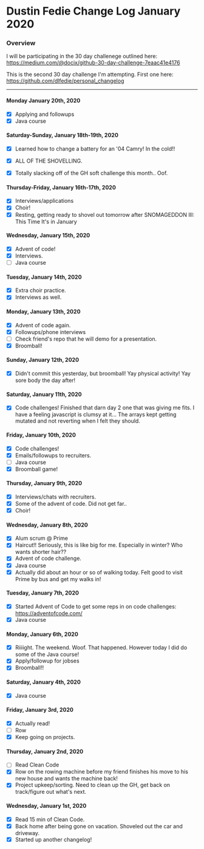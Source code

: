 # Dustin Fedie Change Log January 2020
### Overview
I will be participating in the 30 day challenege outlined here: https://medium.com/@docix/github-30-day-challenge-7eaac41e4176

This is the second 30 day challenge I'm attempting. First one here: https://github.com/dlfedie/personal_changelog

---
#### Monday January 20th, 2020
- [x] Applying and followups
- [x] Java course

#### Saturday-Sunday, January 18th-19th, 2020
- [x] Learned how to change a battery for an '04 Camry! In the cold!!
- [x] ALL OF THE SHOVELLING.
- [x] Totally slacking off of the GH soft challenge this month.. Oof. 


#### Thursday-Friday, January 16th-17th, 2020
- [x] Interviews/applications
- [x] Choir!
- [x] Resting, getting ready to shovel out tomorrow after SNOMAGEDDON III: This Time It's in January

#### Wednesday, January 15th, 2020
- [x] Advent of code!
- [x] Interviews.
- [ ] Java course

#### Tuesday, January 14th, 2020
- [x] Extra choir practice. 
- [x] Interviews as well.

#### Monday, January 13th, 2020
- [x] Advent of code again.
- [x] Followups/phone interviews
- [ ] Check friend's repo that he will demo for a presentation.
- [x] Broomball!

#### Sunday, January 12th, 2020
- [x] Didn't commit this yesterday, but broomball! Yay physical activity! Yay sore body the day after!

#### Saturday, January 11th, 2020
- [x] Code challenges! Finished that darn day 2 one that was giving me fits. I have a feeling javascript is clumsy at it... The arrays kept getting mutated and not reverting when I felt they should.

#### Friday, January 10th, 2020
- [x] Code challenges!
- [x] Emails/followups to recruiters.
- [ ] Java course
- [x] Broomball game!

#### Thursday, January 9th, 2020
- [x] Interviews/chats with recruiters.
- [x] Some of the advent of code. Did not get far..
- [x] Choir!

#### Wednesday, January 8th, 2020
- [x] Alum scrum @ Prime
- [x] Haircut!! Seriously, this is like big for me. Especially in winter? Who wants shorter hair??
- [x] Advent of code challenge.
- [x] Java course
- [x] Actually did about an hour or so of walking today. Felt good to visit Prime by bus and get my walks in!

#### Tuesday, January 7th, 2020
- [x] Started Advent of Code to get some reps in on code challenges: https://adventofcode.com/
- [x] Java course

#### Monday, January 6th, 2020
- [x] Riiiight. The weekend. Woof. That happened. However today I did do some of the Java course!
- [x] Apply/followup for jobses
- [x] Broomball!!

#### Saturday, January 4th, 2020
- [x] Java course

#### Friday, January 3rd, 2020
- [x] Actually read!
- [ ] Row
- [x] Keep going on projects.

#### Thursday, January 2nd, 2020
- [ ] Read Clean Code
- [x] Row on the rowing machine before my friend finishes his move to his new house and wants the machine back!
- [x] Project upkeep/sorting. Need to clean up the GH, get back on track/figure out what's next.

#### Wednesday, January 1st, 2020
- [x] Read 15 min of Clean Code.
- [x] Back home after being gone on vacation. Shoveled out the car and driveway.
- [x] Started up another changelog!
